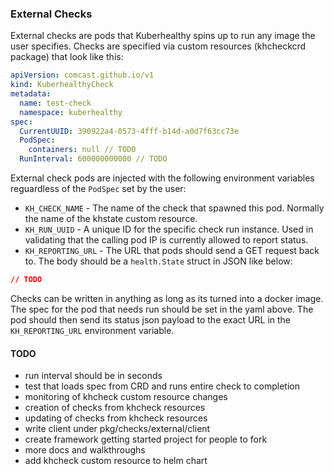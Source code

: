 ### External Checks

External checks are pods that Kuberhealthy spins up to run any image the user specifies.  Checks are specified via custom resources (khcheckcrd package) that look like this:


```yaml
apiVersion: comcast.github.io/v1
kind: KuberhealthyCheck
metadata:
  name: test-check
  namespace: kuberhealthy
spec:
  CurrentUUID: 390922a4-0573-4fff-b14d-a0d7f63cc73e
  PodSpec:
    containers: null // TODO
  RunInterval: 600000000000 // TODO
```

External check pods are injected with the following environment variables reguardless of the `PodSpec` set by the user:

- `KH_CHECK_NAME` - The name of the check that spawned this pod.  Normally the name of the khstate custom resource.
- `KH_RUN_UUID` - A unique ID for the specific check run instance.  Used in validating that the calling pod IP is currently allowed to report status.
- `KH_REPORTING_URL` - The URL that pods should send a GET request back to.  The body should be a `health.State` struct in JSON like below:

```json
// TODO
```

Checks can be written in anything as long as its turned into a docker image.  The spec for the pod that needs run should be set in the yaml above.  The pod should then
send its status json payload to the exact URL in the `KH_REPORTING_URL` environment variable.




#### TODO 

- run interval should be in seconds
- test that loads spec from CRD and runs entire check to completion
- monitoring of khcheck custom resource changes
- creation of checks from khcheck resources
- updating of checks from khcheck resources
- write client under pkg/checks/external/client
- create framework getting started project for people to fork
- more docs and walkthroughs
- add khcheck custom resource to helm chart

